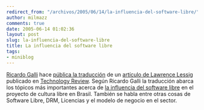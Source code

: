 ```yaml
---
redirect_from: "/archivos/2005/06/14/la-influencia-del-software-libre/"
author: milmazz
comments: true
date: 2005-06-14 01:02:36
layout: post
slug: la-influencia-del-software-libre
title: La influencia del software libre
tags:
- miniblog
---
```


[Ricardo Galli](http://mnm.uib.es/gallir/) hace [pública la traducción](http://mnm.uib.es/gallir/posts/2005/06/13/321/) de un [artículo de Lawrence Lessig](http://www.technologyreview.com/article/05/06/issue/feature_people.asp) publicado en [Technology Review](http://www.technologyreview.com). Según Ricardo Galli la traducción abarca los tópicos más importantes acerca de [la influencia del software libre](http://mnm.uib.es/gallir/posts/2005/06/13/321/) en el proyecto de cultura libre en Brasil. También se habla entre otras cosas de Software Libre, DRM, Licencias y el modelo de negocio en el sector.
